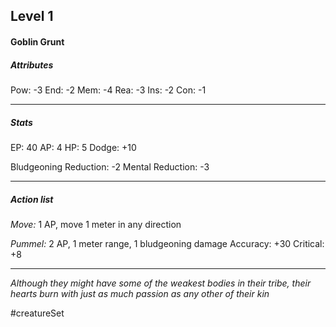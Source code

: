 ## Level 1
#### Goblin Grunt

##### Attributes

Pow: -3
End: -2
Mem: -4
Rea: -3
Ins: -2
Con: -1

---
##### Stats

EP: 40
AP: 4
HP: 5
Dodge: +10

Bludgeoning Reduction: -2
Mental Reduction: -3

---
##### Action list

*Move:* 1 AP, move 1 meter in any direction

*Pummel:* 2 AP, 1 meter range, 1 bludgeoning damage
Accuracy: +30
Critical: +8

---
*Although they might have some of the weakest bodies in their tribe, their hearts burn with just as much passion as any other of their kin*

#creatureSet 